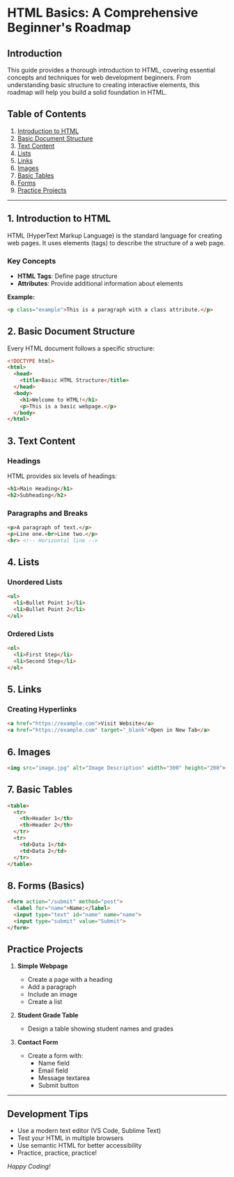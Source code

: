 # HTML Basics: A Comprehensive Beginner's Roadmap

## Introduction
This guide provides a thorough introduction to HTML, covering essential concepts and techniques for web development beginners. From understanding basic structure to creating interactive elements, this roadmap will help you build a solid foundation in HTML.

## Table of Contents
1. [Introduction to HTML](#1-introduction-to-html)
2. [Basic Document Structure](#2-basic-structure-of-an-html-document)
3. [Text Content](#3-text-content)
4. [Lists](#4-lists)
5. [Links](#5-links)
6. [Images](#6-images)
7. [Basic Tables](#7-basic-tables)
8. [Forms](#8-forms-basics)
9. [Practice Projects](#practice-projects)

---

## 1. Introduction to HTML
HTML (HyperText Markup Language) is the standard language for creating web pages. It uses elements (tags) to describe the structure of a web page.

### Key Concepts
- **HTML Tags**: Define page structure
- **Attributes**: Provide additional information about elements

**Example:**
```html
<p class="example">This is a paragraph with a class attribute.</p>
```

## 2. Basic Document Structure
Every HTML document follows a specific structure:

```html
<!DOCTYPE html>
<html>
  <head>
    <title>Basic HTML Structure</title>
  </head>
  <body>
    <h1>Welcome to HTML!</h1>
    <p>This is a basic webpage.</p>
  </body>
</html>
```

## 3. Text Content
### Headings
HTML provides six levels of headings:
```html
<h1>Main Heading</h1>
<h2>Subheading</h2>
```

### Paragraphs and Breaks
```html
<p>A paragraph of text.</p>
<p>Line one.<br>Line two.</p>
<hr> <!-- Horizontal line -->
```

## 4. Lists
### Unordered Lists
```html
<ul>
  <li>Bullet Point 1</li>
  <li>Bullet Point 2</li>
</ul>
```

### Ordered Lists
```html
<ol>
  <li>First Step</li>
  <li>Second Step</li>
</ol>
```

## 5. Links
### Creating Hyperlinks
```html
<a href="https://example.com">Visit Website</a>
<a href="https://example.com" target="_blank">Open in New Tab</a>
```

## 6. Images
```html
<img src="image.jpg" alt="Image Description" width="300" height="200">
```

## 7. Basic Tables
```html
<table>
  <tr>
    <th>Header 1</th>
    <th>Header 2</th>
  </tr>
  <tr>
    <td>Data 1</td>
    <td>Data 2</td>
  </tr>
</table>
```

## 8. Forms (Basics)
```html
<form action="/submit" method="post">
  <label for="name">Name:</label>
  <input type="text" id="name" name="name">
  <input type="submit" value="Submit">
</form>
```

## Practice Projects
1. **Simple Webpage**
   - Create a page with a heading
   - Add a paragraph
   - Include an image
   - Create a list

2. **Student Grade Table**
   - Design a table showing student names and grades

3. **Contact Form**
   - Create a form with:
     - Name field
     - Email field
     - Message textarea
     - Submit button

---

## Development Tips
- Use a modern text editor (VS Code, Sublime Text)
- Test your HTML in multiple browsers
- Use semantic HTML for better accessibility
- Practice, practice, practice!

*Happy Coding!*
